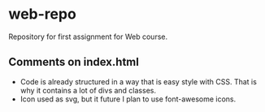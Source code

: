 # web-repo
Repository for first assignment for Web course.


## Comments on index.html

- Code is already structured in a way that is easy style with CSS. That is why it contains a lot of divs and classes.
- Icon used as svg, but it future I plan to use font-awesome icons.